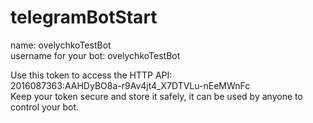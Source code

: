 # telegramBotStart

name: ovelychkoTestBot<br>
username for your bot: ovelychkoTestBot<br>

Use this token to access the HTTP API:<br>
2016087363:AAHDyBO8a-r9Av4jt4_X7DTVLu-nEeMWnFc<br>
Keep your token secure and store it safely, it can be used by anyone to control your bot.


